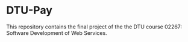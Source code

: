 # DTU-Pay
This repository contains the final project of the the DTU course 02267: Software Development of Web Services.
